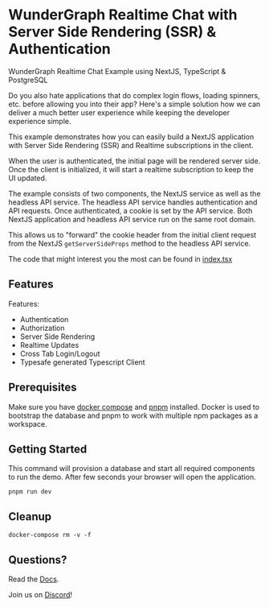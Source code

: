 # WunderGraph Realtime Chat with Server Side Rendering (SSR) & Authentication

WunderGraph Realtime Chat Example using NextJS, TypeScript & PostgreSQL

Do you also hate applications that do complex login flows, loading spinners, etc. before allowing you into their app?
Here's a simple solution how we can deliver a much better user experience while keeping the developer experience simple.

This example demonstrates how you can easily build a NextJS application with Server Side Rendering (SSR) and Realtime subscriptions in the client.

When the user is authenticated, the initial page will be rendered server side.
Once the client is initialized, it will start a realtime subscription to keep the UI updated.

The example consists of two components, the NextJS service as well as the headless API service.
The headless API service handles authentication and API requests.
Once authenticated, a cookie is set by the API service.
Both NextJS application and headless API service run on the same root domain.

This allows us to "forward" the cookie header from the initial client request from the NextJS `getServerSideProps` method to the headless API service.

The code that might interest you the most can be found in [index.tsx](./pages/index.tsx)

## Features

Features:
- Authentication
- Authorization
- Server Side Rendering
- Realtime Updates
- Cross Tab Login/Logout
- Typesafe generated Typescript Client

## Prerequisites

Make sure you have [docker compose](https://docs.docker.com/compose/install/) and [pnpm](https://pnpm.io/de/installation) installed.
Docker is used to bootstrap the database and pnpm to work with multiple npm packages as a workspace.

## Getting Started

This command will provision a database and start all required components to run the demo.
After few seconds your browser will open the application.

```shell
pnpm run dev
```

## Cleanup

```shell
docker-compose rm -v -f
```

## Questions?

Read the [Docs](https://wundergraph.com/docs).

Join us on [Discord](https://wundergraph.com/discord)!
